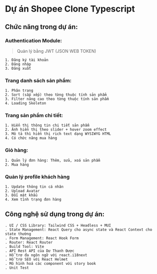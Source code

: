 # Dự án Shopee Clone Typescript


## Chức năng trong dự án:

### Authentication Module:
> Quản lý bằng JWT (JSON WEB TOKEN)

    1. Đăng ký tài khoản
    2. Đăng nhập
    3. Đăng xuất

### Trang danh sách sản phẩm: 

    1. Phân trang
    2. Sort (sắp xếp) theo từng thuộc tính sản phẩm
    3. Filter nâng cao theo từng thuộc tính sản phẩm
    4. Loading Skeleton

### Trang sản phẩm chi tiết:

    1. Hiển thị thông tin chi tiết sản phẩm
    2. Ảnh hiển thị theo slider + hover zoom effect
    3. Mô tả thì hiển thị rich text dạng WYSIWYG HTML
    4. Có chức năng mua hàng

### Giỏ hàng:

    1. Quản lý đơn hàng: Thêm, sửa, xoá sản phẩm
    2. Mua hàng

### Quản lý profile khách hàng

    1. Update thông tin cá nhân
    2. Upload Avatar
    3. Đổi mật khẩu
    4. Xem tình trạng đơn hàng

## Công nghệ sử dụng trong dự án:

    . UI / CSS Library: Tailwind CSS + Headless + MUI
    . State Management: React Query cho async state và React Context cho state thường
    . Form Management: React Hook Form
    . Router: React Router
    . Build Tool: Vite
    . API Rest API của Dư Thanh Được
    . Hỗ trợ đa ngôn ngữ với react.i18next
    . Hỗ trợ SEO với React Helmet
    . Mô hình hoá các component với story book
    . Unit Test
    
